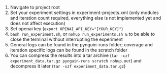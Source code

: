 1. Navigate to project root
1. Set your experiment settings in experiment-projects.xml (only modules and iteration count required, everything else is not implemented yet and does not affect execution)
1. Set openai key (`export OPENAI_API_KEY="[YOUR_KEY]"`)
1. `bash run_experiment.sh`, or `nohup run_experiments.sh &` to be able to close the terminal without interrupting the experiment
1. General logs can be found in the pynguin-runs folder; coverage and iteration specific logs can be found in the scratch folder
1. You can compress the results into a tar archive (`tar -czf experiment_data.tar.gz pynguin-runs scratch nohup.out`) and decompress it later (`tar -xzf experiment_data.tar.gz`)